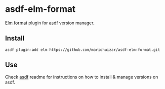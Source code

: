 # asdf-elm-format

[Elm format](https://github.com/avh4/elm-format) plugin for [asdf](https://github.com/HashNuke/asdf)
version manager.

## Install

```
asdf plugin-add elm https://github.com/mariohuizar/asdf-elm-format.git
```

## Use

Check [asdf](https://github.com/HashNuke/asdf) readme for instructions on how
to install & manage versions on asdf.
